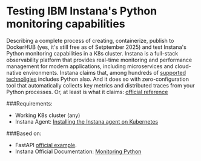 # Testing IBM Instana's Python monitoring capabilities

Describing a complete process of creating, containerize, publish to DockerHUB (yes, it's still free as of Setptember 2025) and test Instana's Python monitoring capabilities in a K8s cluster.
Instana is a full-stack observability platform that provides real-time monitoring and performance management for modern applications, including microservices and cloud-native environments. 
Instana claims that, among hundreds of [supported technoligies](https://www.ibm.com/docs/en/instana-observability/latest?topic=configuring-monitoring-supported-technologies) includes Python also. And it does so with zero-configuration tool that automatically collects key metrics and distributed traces from your Python processes. Or, at least is what it claims: [official reference](https://www.ibm.com/docs/en/instana-observability/latest?topic=technologies-monitoring-python#usage)

###Requirements:
- Working K8s cluster (any)
- Instana Agent: [Installing the Instana agent on Kubernetes](https://www.ibm.com/docs/en/instana-observability/latest?topic=agents-installing-kubernetes)

###Based on: 
- FastAPI [official example](https://fastapi.tiangolo.com/#example).
- Instana Official Documentation: [Monitoring Python](https://www.ibm.com/docs/en/instana-observability/latest?topic=technologies-monitoring-python)

